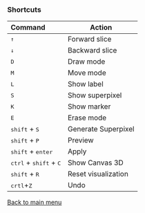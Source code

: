 ### Shortcuts

| Command                                           | Action              |
| :------------------------------------------------ | ------------------- |
| <kbd>&#8593;</kbd>                                | Forward slice       |
| <kbd>&#8595;</kbd>                                | Backward slice      |
| <kbd>D</kbd>                                      | Draw mode           |
| <kbd>M</kbd>                                      | Move mode           |
| <kbd>L</kbd>                                      | Show label          |
| <kbd>S</kbd>                                      | Show superpixel     |
| <kbd>K</kbd>                                      | Show marker         |
| <kbd>E</kbd>                                      | Erase mode          |
| <kbd>shift</kbd> + <kbd>S</kbd>                   | Generate Superpixel |
| <kbd>shift</kbd> + <kbd>P</kbd>                   | Preview             |
| <kbd>shift</kbd> + <kbd>enter</kbd>               | Apply               |
| <kbd>ctrl</kbd> + <kbd>shift</kbd> + <kbd>C</kbd> | Show Canvas 3D      |
| <kbd>shift</kbd> + <kbd>R</kbd>                   | Reset visualization |
| <kbd>crtl</kbd>+<kbd>Z</kbd>                      | Undo                |

[Back to main menu](help.md)
